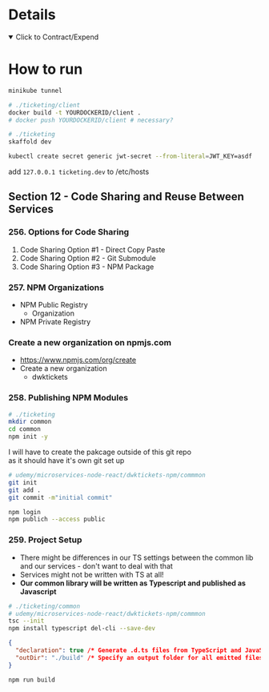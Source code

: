# Details

<details open> 
  <summary>Click to Contract/Expend</summary>

# How to run

```sh
minikube tunnel

# ./ticketing/client
docker build -t YOURDOCKERID/client .
# docker push YOURDOCKERID/client # necessary?

# ./ticketing
skaffold dev

kubectl create secret generic jwt-secret --from-literal=JWT_KEY=asdf
```

add `127.0.0.1 ticketing.dev` to /etc/hosts

## Section 12 - Code Sharing and Reuse Between Services

### 256. Options for Code Sharing

1. Code Sharing Option #1 - Direct Copy Paste
2. Code Sharing Option #2 - Git Submodule
3. Code Sharing Option #3 - NPM Package

### 257. NPM Organizations

- NPM Public Registry
  - Organization
- NPM Private Registry

### Create a new organization on npmjs.com

- https://www.npmjs.com/org/create
- Create a new organization
  - dwktickets

### 258. Publishing NPM Modules

```sh
# ./ticketing
mkdir common
cd common
npm init -y
```

I will have to create the pakcage outside of this git repo\
as it should have it's own git set up

```sh
# udemy/microservices-node-react/dwktickets-npm/commmon
git init
git add .
git commit -m"initial commit"

npm login
npm publich --access public
```

### 259. Project Setup

- There might be differences in our TS settings between the common lib and our services - don't want to deal with that
- Services might not be written with TS at all!
- **Our common library will be written as Typescript and published as Javascript**

```sh
# ./ticketing/common
# udemy/microservices-node-react/dwktickets-npm/commmon
tsc --init
npm install typescript del-cli --save-dev
```

```json
{
  "declaration": true /* Generate .d.ts files from TypeScript and JavaScript files in your project. */,
  "outDir": "./build" /* Specify an output folder for all emitted files. */
}
```

```sh
npm run build
```

</details>
